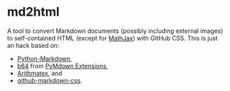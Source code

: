 # md2html

A tool to convert Markdown documents (possibly including external images) to
self-contained HTML (except for [MathJax](https://www.mathjax.org/)) with GItHub
CSS. This is just an hack based on:

* [Python-Markdown](https://python-markdown.github.io/),
* [b64](https://facelessuser.github.io/pymdown-extensions/extensions/b64/) from [PyMdown Extensions](https://facelessuser.github.io/pymdown-extensions/),
* [Arithmatex](https://facelessuser.github.io/pymdown-extensions/extensions/arithmatex/), and
* [github-markdown-css](https://github.com/sindresorhus/github-markdown-css).
